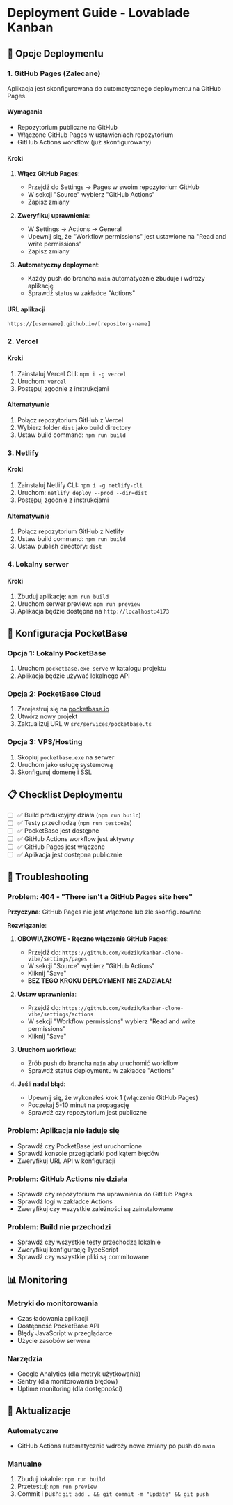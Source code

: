 # Deployment Guide - Lovablade Kanban

## 🚀 Opcje Deploymentu

### 1. GitHub Pages (Zalecane)

Aplikacja jest skonfigurowana do automatycznego deploymentu na GitHub Pages.

#### Wymagania

- Repozytorium publiczne na GitHub
- Włączone GitHub Pages w ustawieniach repozytorium
- GitHub Actions workflow (już skonfigurowany)

#### Kroki

1. **Włącz GitHub Pages**:
   - Przejdź do Settings → Pages w swoim repozytorium GitHub
   - W sekcji "Source" wybierz "GitHub Actions"
   - Zapisz zmiany

2. **Zweryfikuj uprawnienia**:
   - W Settings → Actions → General
   - Upewnij się, że "Workflow permissions" jest ustawione na "Read and write permissions"
   - Zapisz zmiany

3. **Automatyczny deployment**:
   - Każdy push do brancha `main` automatycznie zbuduje i wdroży aplikację
   - Sprawdź status w zakładce "Actions"

#### URL aplikacji

```
https://[username].github.io/[repository-name]
```

### 2. Vercel

#### Kroki

1. Zainstaluj Vercel CLI: `npm i -g vercel`
2. Uruchom: `vercel`
3. Postępuj zgodnie z instrukcjami

#### Alternatywnie

1. Połącz repozytorium GitHub z Vercel
2. Wybierz folder `dist` jako build directory
3. Ustaw build command: `npm run build`

### 3. Netlify

#### Kroki

1. Zainstaluj Netlify CLI: `npm i -g netlify-cli`
2. Uruchom: `netlify deploy --prod --dir=dist`
3. Postępuj zgodnie z instrukcjami

#### Alternatywnie

1. Połącz repozytorium GitHub z Netlify
2. Ustaw build command: `npm run build`
3. Ustaw publish directory: `dist`

### 4. Lokalny serwer

#### Kroki

1. Zbuduj aplikację: `npm run build`
2. Uruchom serwer preview: `npm run preview`
3. Aplikacja będzie dostępna na `http://localhost:4173`

## 🔧 Konfiguracja PocketBase

### Opcja 1: Lokalny PocketBase

1. Uruchom `pocketbase.exe serve` w katalogu projektu
2. Aplikacja będzie używać lokalnego API

### Opcja 2: PocketBase Cloud

1. Zarejestruj się na [pocketbase.io](https://pocketbase.io)
2. Utwórz nowy projekt
3. Zaktualizuj URL w `src/services/pocketbase.ts`

### Opcja 3: VPS/Hosting

1. Skopiuj `pocketbase.exe` na serwer
2. Uruchom jako usługę systemową
3. Skonfiguruj domenę i SSL

## 📋 Checklist Deploymentu

- [ ] ✅ Build produkcyjny działa (`npm run build`)
- [ ] ✅ Testy przechodzą (`npm run test:e2e`)
- [ ] ✅ PocketBase jest dostępne
- [ ] ✅ GitHub Actions workflow jest aktywny
- [ ] ✅ GitHub Pages jest włączone
- [ ] ✅ Aplikacja jest dostępna publicznie

## 🐛 Troubleshooting

### Problem: 404 - "There isn't a GitHub Pages site here"

**Przyczyna**: GitHub Pages nie jest włączone lub źle skonfigurowane

**Rozwiązanie**:

1. **OBOWIĄZKOWE - Ręczne włączenie GitHub Pages**:
   - Przejdź do: `https://github.com/kudzik/kanban-clone-vibe/settings/pages`
   - W sekcji "Source" wybierz "GitHub Actions"
   - Kliknij "Save"
   - **BEZ TEGO KROKU DEPLOYMENT NIE ZADZIAŁA!**

2. **Ustaw uprawnienia**:
   - Przejdź do: `https://github.com/kudzik/kanban-clone-vibe/settings/actions`
   - W sekcji "Workflow permissions" wybierz "Read and write permissions"
   - Kliknij "Save"

3. **Uruchom workflow**:
   - Zrób push do brancha `main` aby uruchomić workflow
   - Sprawdź status deploymentu w zakładce "Actions"

4. **Jeśli nadal błąd**:
   - Upewnij się, że wykonałeś krok 1 (włączenie GitHub Pages)
   - Poczekaj 5-10 minut na propagację
   - Sprawdź czy repozytorium jest publiczne

### Problem: Aplikacja nie ładuje się

- Sprawdź czy PocketBase jest uruchomione
- Sprawdź konsole przeglądarki pod kątem błędów
- Zweryfikuj URL API w konfiguracji

### Problem: GitHub Actions nie działa

- Sprawdź czy repozytorium ma uprawnienia do GitHub Pages
- Sprawdź logi w zakładce Actions
- Zweryfikuj czy wszystkie zależności są zainstalowane

### Problem: Build nie przechodzi

- Sprawdź czy wszystkie testy przechodzą lokalnie
- Zweryfikuj konfigurację TypeScript
- Sprawdź czy wszystkie pliki są commitowane

## 📊 Monitoring

### Metryki do monitorowania

- Czas ładowania aplikacji
- Dostępność PocketBase API
- Błędy JavaScript w przeglądarce
- Użycie zasobów serwera

### Narzędzia

- Google Analytics (dla metryk użytkowania)
- Sentry (dla monitorowania błędów)
- Uptime monitoring (dla dostępności)

## 🔄 Aktualizacje

### Automatyczne

- GitHub Actions automatycznie wdroży nowe zmiany po push do `main`

### Manualne

1. Zbuduj lokalnie: `npm run build`
2. Przetestuj: `npm run preview`
3. Commit i push: `git add . && git commit -m "Update" && git push`
